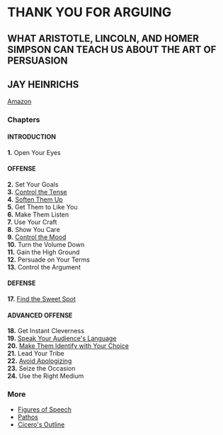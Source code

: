 # THANK YOU FOR ARGUING
## WHAT ARISTOTLE, LINCOLN, AND HOMER SIMPSON CAN TEACH US ABOUT THE ART OF PERSUASION
## JAY HEINRICHS
[Amazon](https://www.amazon.com/Thank-You-Arguing-Revised-Updated/dp/0385347758/ref=sr_1_1?ie=UTF8&qid=1488659508&sr=8-1&keywords=THANK+YOU+for+arguing)

### Chapters  
#### INTRODUCTION  
**1.** Open Your Eyes  

#### OFFENSE  
**2.** Set Your Goals  
**3.** [Control the Tense](chapter_3.md)  
**4.** [Soften Them Up](chapter_4.md)  
**5.** Get Them to Like You  
**6.** Make Them Listen  
**7.** Use Your Craft  
**8.** Show You Care  
**9.** [Control the Mood](chapter_9.md)  
**10.** Turn the Volume Down  
**11.** Gain the High Ground  
**12.** Persuade on Your Terms  
**13.** Control the Argument

#### DEFENSE  
**17.** [Find the Sweet Spot](chapter_17.md)  

#### ADVANCED OFFENSE  
**18.** Get Instant Cleverness  
**19.** [Speak Your Audience's Language](chapter_19.md)  
**20.** [Make Them Identify with Your Choice](chapter_20.md)  
**21.** Lead Your Tribe  
**22.** [Avoid Apologizing](chapter_22.md)  
**23.** Seize the Occasion  
**24.** Use the Right Medium

### More
- [Figures of Speech](figures_of_speech.md)  
- [Pathos](pathos.md)
- [Cicero's Outline](ciceros_outline.md)
